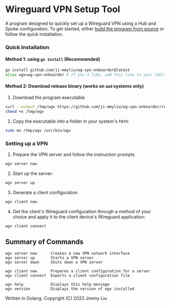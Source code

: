 Wireguard VPN Setup Tool
==
A program designed to quickly set up a Wireguard VPN using a Hub and Spoke configuration.
To get started, either [build the program from source](https://github.com/ji-mmyliu/wg-vpn-onboarder/releases/tag/v1.0.2) or follow the quick installation.

### Quick Installation
#### Method 1: using `go install` (Recommended)
```bash
go install github.com/ji-mmyliu/wg-vpn-onboarder@latest
alias wgv=wg-vpn-onboarder # If you'd like, add this line to your shell profile (e.g. ~/.bashrc)
```

#### Method 2: Download release binary (works on `amd` systems only)
1. Download the program executable 
```bash
curl --output /tmp/wgv https://github.com/ji-mmyliu/wg-vpn-onboarder/releases/download/v1.0.6/wgv
chmod +x /tmp/wgv
```
2. Copy the executable into a folder in your system's `PATH`:
```bash
sudo mv /tmp/wgv /usr/bin/wgv
```

### Setting up a VPN
1. Prepare the VPN server and follow the instruction prompts
```bash
wgv server new
```
2. Start up the server:
```bash
wgv server up
```
3. Generate a client configuration
```bash
wgv client new
```
4. Get the client's Wireguard configuration through a method of your choice and apply it to the client device's Wireguard application:
```bash
wgv client connect
```

## Summary of Commands
```
wgv server new      Creates a new VPN network interface
wgv server up       Starts a VPN server
wgv server down     Shuts down a VPN server

wgv client new      Prepares a client configuration for a server
wgv client connect  Exports a client configuration file

wgv help            Displays this help message
wgv version         Displays the version of wgv installed
```

Written in Golang.
Copyright (C) 2023 Jimmy Liu
